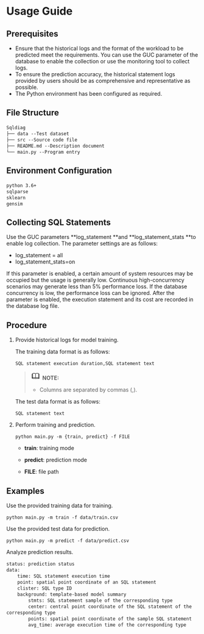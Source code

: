 # Usage Guide<a name="EN-US_TOPIC_0289900703"></a>

## Prerequisites<a name="en-us_topic_0283137132_en-us_topic_0059779027_s7c2e433674384463a42b1e562a499257"></a>

-   Ensure that the historical logs and the format of the workload to be predicted meet the requirements. You can use the GUC parameter of the database to enable the collection or use the monitoring tool to collect logs.
-   To ensure the prediction accuracy, the historical statement logs provided by users should be as comprehensive and representative as possible.
-   The Python environment has been configured as required.

## File Structure<a name="en-us_topic_0283137132_en-us_topic_0059779027_sec8c9233ebad4d6da06846cb31af1f44"></a>

```
Sqldiag
├── data --Test dataset
├── src --Source code file
├── README.md --Description document
└── main.py --Program entry
```

## Environment Configuration<a name="section14906112131913"></a>

```
python 3.6+
sqlparse
sklearn
gensim
```

## Collecting SQL Statements<a name="section11673554164710"></a>

Use the GUC parameters  **log\_statement **and  **log\_statement\_stats **to enable log collection. The parameter settings are as follows:

-   log\_statement = all
-   log\_statement\_stats=on

If this parameter is enabled, a certain amount of system resources may be occupied but the usage is generally low. Continuous high-concurrency scenarios may generate less than 5% performance loss. If the database concurrency is low, the performance loss can be ignored. After the parameter is enabled, the execution statement and its cost are recorded in the database log file.

## Procedure<a name="en-us_topic_0283137132_section43562171391"></a>

1.  Provide historical logs for model training.

    The training data format is as follows:

    ```
    SQL statement execution duration,SQL statement text
    ```

    >![](public_sys-resources/icon-note.gif) **NOTE:** 
    >-   Columns are separated by commas \(,\).

    The test data format is as follows:

    ```
    SQL statement text
    ```

2.  Perform training and prediction.

    ```
    python main.py -m {train, predict} -f FILE
    ```

    -   **train**: training mode

    -   **predict**: prediction mode

    -   **FILE**: file path


## Examples<a name="en-us_topic_0283137132_section1835821733910"></a>

Use the provided training data for training.

```
python main.py -m train -f data/train.csv
```

Use the provided test data for prediction.

```
python main.py -m predict -f data/predict.csv
```

Analyze prediction results.

```
status: prediction status
data: 
    time: SQL statement execution time
    point: spatial point coordinate of an SQL statement
    clister: SQL type ID
    background: template-based model summary
        stmts: SQL statement sample of the corresponding type
        center: central point coordinate of the SQL statement of the corresponding type
        points: spatial point coordinate of the sample SQL statement
        avg_time: average execution time of the corresponding type
```

